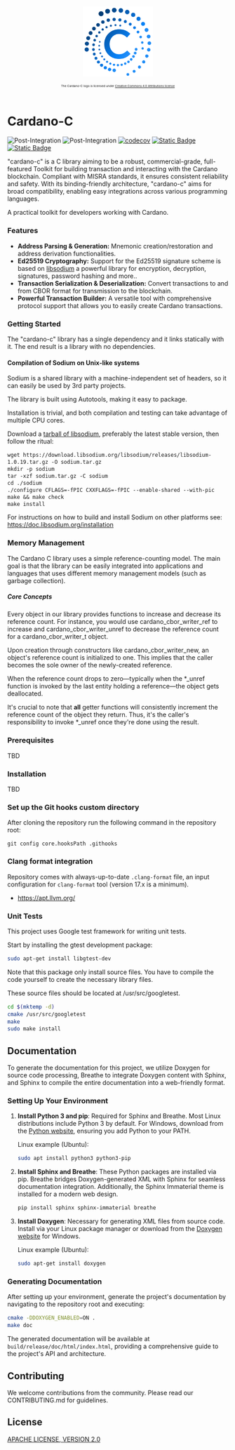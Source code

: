 <p align="center">
  <img align="middle" src=
  "assets/cardano-c-logo-small.png"
  height="160" /></br></br>
  <sup><sup><sup><sup>The Cardano-C logo is licensed under
  <a href="https://creativecommons.org/licenses/by/4.0/">Creative
  Commons 4.0 Attributions license</a></sup></sup></sup></sup>
</p>

# Cardano-C

![Post-Integration](https://github.com/Biglup/cardano-c/actions/workflows/unit-test.yml/badge.svg)
![Post-Integration](https://github.com/Biglup/cardano-c/actions/workflows/static-code-analysis.yml/badge.svg)
[![codecov](https://codecov.io/gh/Biglup/cardano-c/graph/badge.svg?token=A5U3U5KGG7)](https://codecov.io/gh/Biglup/cardano-c)
[![Static Badge](https://img.shields.io/badge/Funded_By-Project_Catalyst-133ff0?logo=cardano&logoColor=ffffff)](https://projectcatalyst.io/)
[![Static Badge](https://img.shields.io/badge/Made_By-Biglup_Labs-pink?&logoColor=bbbbbb&color=815fe4)](https://biglup.io/)

"cardano-c" is a C library aiming to be a robust, commercial-grade, full-featured Toolkit for building transaction and interacting with the Cardano blockchain. Compliant with MISRA standards, 
it ensures consistent reliability and safety. With its binding-friendly architecture, "cardano-c" aims for broad compatibility, enabling easy integrations across various programming languages. 

A practical toolkit for developers working with Cardano.

### Features

- **Address Parsing & Generation:** Mnemonic creation/restoration and address derivation functionalities.
- **Ed25519 Cryptography:** Support for the Ed25519 signature scheme is based on [libsodium](https://github.com/jedisct1/libsodium) a powerful library for encryption, decryption, signatures, password hashing and more..
- **Transaction Serialization & Deserialization:** Convert transactions to and from CBOR format for transmission to the blockchain.
- **Powerful Transaction Builder:** A versatile tool with comprehensive protocol support that allows you to easily create Cardano transactions.

### Getting Started

The "cardano-c" library has a single dependency and it links statically with it. The end result
is a library with no dependencies.

#### Compilation of Sodium on Unix-like systems

Sodium is a shared library with a machine-independent set of headers, so it can easily be used by 3rd party projects.

The library is built using Autotools, making it easy to package.

Installation is trivial, and both compilation and testing can take advantage of multiple CPU cores.

Download a [tarball of libsodium](https://download.libsodium.org/libsodium/releases/), preferably the latest stable
version, then follow the ritual:

``````
wget https://download.libsodium.org/libsodium/releases/libsodium-1.0.19.tar.gz -O sodium.tar.gz
mkdir -p sodium
tar -xzf sodium.tar.gz -C sodium
cd ./sodium
./configure CFLAGS=-fPIC CXXFLAGS=-fPIC --enable-shared --with-pic
make && make check
make install
``````

For instructions on how to build and install Sodium on other platforms see: https://doc.libsodium.org/installation
### Memory Management

The Cardano C library uses a simple reference-counting model. The main goal is that the library can be easily integrated
into applications and languages that uses different memory management models (such as garbage collection).

##### Core Concepts

Every object in our library provides functions to increase and decrease its reference count. For instance, you would use cardano_cbor_writer_ref to increase and cardano_cbor_writer_unref to decrease the reference count for a cardano_cbor_writer_t object.

Upon creation through constructors like cardano_cbor_writer_new, an object's reference count is initialized to one. This implies that the caller becomes the sole owner of the newly-created reference.

When the reference count drops to zero—typically when the *_unref function is invoked by the last entity holding a reference—the object gets deallocated.

It's crucial to note that **all** getter functions will consistently increment the reference count of the object they return. Thus, it's the caller's responsibility to invoke *_unref once they're done using the result.

### Prerequisites

TBD

### Installation

TBD

### Set up the Git hooks custom directory

After cloning the repository run the following command in the
repository root:

```shell
git config core.hooksPath .githooks
```

### Clang format integration

Repository comes with always-up-to-date `.clang-format` file, an input configuration
for `clang-format` tool (version 17.x is a minimum). 

- https://apt.llvm.org/

### Unit Tests

This project uses Google test framework for writing unit tests.

Start by installing the gtest development package:

```bash
sudo apt-get install libgtest-dev
```

Note that this package only install source files. You have to compile the code yourself to create the necessary
library files.

These source files should be located at /usr/src/googletest.

```bash
cd $(mktemp -d)
cmake /usr/src/googletest
make
sudo make install
```

## Documentation

To generate the documentation for this project, we utilize Doxygen for source code processing, Breathe to integrate Doxygen content with Sphinx, and Sphinx to compile the entire documentation into a web-friendly format.

### Setting Up Your Environment

1. **Install Python 3 and pip**: Required for Sphinx and Breathe. Most Linux distributions include Python 3 by default. For Windows, download from the [Python website](https://www.python.org/downloads/), ensuring you add Python to your PATH.

   Linux example (Ubuntu):
   ```bash
   sudo apt install python3 python3-pip
   ```

2. **Install Sphinx and Breathe**: These Python packages are installed via pip. Breathe bridges Doxygen-generated XML with Sphinx for seamless documentation integration. Additionally, the Sphinx Immaterial theme is installed for a modern web design.
   ```bash
   pip install sphinx sphinx-immaterial breathe
   ```

3. **Install Doxygen**: Necessary for generating XML files from source code. Install via your Linux package manager or download from the [Doxygen website](https://www.doxygen.nl/download.html) for Windows.

   Linux example (Ubuntu):
   ```bash
   sudo apt-get install doxygen
   ```

### Generating Documentation

After setting up your environment, generate the project's documentation by navigating to the repository root and executing:

```bash
cmake -DDOXYGEN_ENABLED=ON .
make doc
```

The generated documentation will be available at `build/release/doc/html/index.html`, providing a comprehensive guide to the project's API and architecture.

## Contributing

We welcome contributions from the community. Please read our CONTRIBUTING.md for guidelines.


## License 

[APACHE LICENSE, VERSION 2.0](https://apache.org/licenses/LICENSE-2.0)
